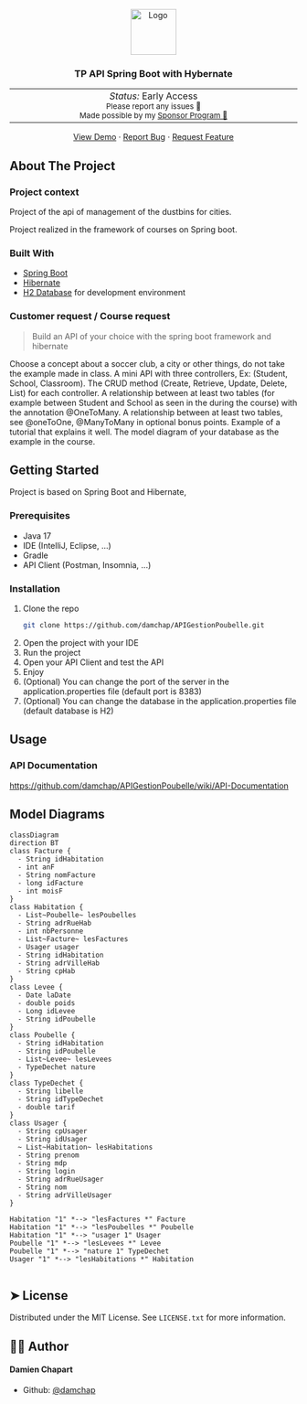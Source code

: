 

<!-- PROJECT LOGO -->
<br />
<div align="center">
  <a href="https://github.com/github_username/repo_name">
    <img src="https://atomrace.com/blog/wp-content/uploads/2018/05/spring-boot-logo.png" alt="Logo" height="80">
  </a>

<h3 align="center">TP API Spring Boot with Hybernate</h3>
<p align="center">
   <table>
       <tbody>
           <td align="center">
               <img width="800" height="0" /><br>
               <i>Status:</i> Early Access</b> <br>
               <sup> Please report any issues 🐛</sup><br>
               <sub>Made possible by my <a href="https://github.com/sponsors/damchap">Sponsor Program 💖</a>
               <img width="800" height="0" /><br>
           </td>
       </tbody>
   </table>
</p>
     <p align="center">
       <a href="https://github.com/damchap/APIGestionPoubelle">View Demo</a>
       ·
       <a href="https://github.com/damchap/APIGestionPoubelle/issues">Report Bug</a>
       ·
       <a href="https://github.com/damchap/APIGestionPoubelle/issues">Request Feature</a>
     </p>
   </div>


<!-- ABOUT THE PROJECT -->
## About The Project


### Project context

Project of the api of management of the dustbins for cities.

Project realized in the framework of courses on Spring boot.

### Built With

* [Spring Boot](https://spring.io/projects/spring-boot)
* [Hibernate](https://hibernate.org/)
* [H2 Database](https://www.h2database.com/html/main.html) for development environment

### Customer request / Course request

> Build an API of your choice with the spring boot framework and hibernate

Choose a concept about a soccer club, a city or other things, do not take the example made in class.
A mini API with three controllers, Ex: (Student, School, Classroom).
The CRUD method (Create, Retrieve, Update, Delete, List) for each controller.
A relationship between at least two tables (for example between Student and School as seen in the during the course) with the annotation @OneToMany.
A relationship between at least two tables, see @oneToOne, @ManyToMany in optional bonus points. Example of a tutorial that explains it well.
The model diagram of your database as the example in the course.


<!-- GETTING STARTED -->
## Getting Started

Project is based on Spring Boot and Hibernate, 

### Prerequisites

* Java 17
* IDE (IntelliJ, Eclipse, ...)
* Gradle
* API Client (Postman, Insomnia, ...)

### Installation

1. Clone the repo
   ```sh
   git clone https://github.com/damchap/APIGestionPoubelle.git
   ```
2. Open the project with your IDE
3. Run the project
4. Open your API Client and test the API
5. Enjoy
6. (Optional) You can change the port of the server in the application.properties file (default port is 8383) 
7. (Optional) You can change the database in the application.properties file (default database is H2)

<!-- USAGE EXAMPLES -->
## Usage

### API Documentation

https://github.com/damchap/APIGestionPoubelle/wiki/API-Documentation




<!-- ACKNOWLEDGMENTS -->
## Model Diagrams
```mermaid
classDiagram
direction BT
class Facture {
  - String idHabitation
  - int anF
  - String nomFacture
  - long idFacture
  - int moisF
}
class Habitation {
  - List~Poubelle~ lesPoubelles
  - String adrRueHab
  - int nbPersonne
  - List~Facture~ lesFactures
  - Usager usager
  - String idHabitation
  - String adrVilleHab
  - String cpHab
}
class Levee {
  - Date laDate
  - double poids
  - Long idLevee
  - String idPoubelle
}
class Poubelle {
  - String idHabitation
  - String idPoubelle
  - List~Levee~ lesLevees
  - TypeDechet nature
}
class TypeDechet {
  - String libelle
  - String idTypeDechet
  - double tarif
}
class Usager {
  - String cpUsager
  - String idUsager
  ~ List~Habitation~ lesHabitations
  - String prenom
  - String mdp
  - String login
  - String adrRueUsager
  - String nom
  - String adrVilleUsager
}

Habitation "1" *--> "lesFactures *" Facture 
Habitation "1" *--> "lesPoubelles *" Poubelle 
Habitation "1" *--> "usager 1" Usager 
Poubelle "1" *--> "lesLevees *" Levee 
Poubelle "1" *--> "nature 1" TypeDechet 
Usager "1" *--> "lesHabitations *" Habitation 


```


<!-- LICENSE -->
## ➤ License

Distributed under the MIT License. See `LICENSE.txt` for more information.

## :technologist: Author
#### Damien Chapart
- Github: [@damchap](https://github.com/damchap)

